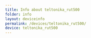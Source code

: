 ```yaml
---
title: Info about teltonika_rut500
folder: info
layout: deviceinfo
permalink: /devices/teltonika_rut500/
device: teltonika_rut500
---
```

